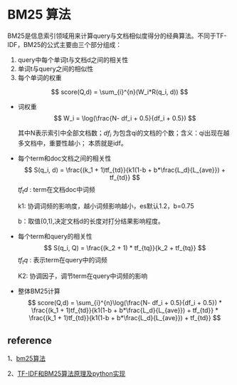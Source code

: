 # BM25 算法





BM25是信息索引领域用来计算query与文档相似度得分的经典算法。不同于TF-IDF，BM25的公式主要由三个部分组成：

1. query中每个单词t与文档d之间的相关性
2. 单词t与query之间的相似性
3. 每个单词的权重





$$
score(Q,d) = \sum_{i}^{n}(W_i*R(q_i, d))
$$

* 词权重
  $$
  W_i = \log(\frac{N- df_i + 0.5}{df_i + 0.5})
  $$
  
  
  
  其中N表示索引中全部文档数；$df_i$ 为包含qi的文档的个数；含义：qi出现在越多文档中，重要性越小； 本质就是idf。

* 每个term和doc文档之间的相关性
  $$
  S(q_i, d) = \frac{(k_1 + 1)tf_{td}}{k1(1-b + b*\frac{L_d}{L_{ave}}) + tf_{td}}
  $$
  $tf_td$ : term在文档doc中词频

  k1: 协调词频的影响度，越小词频影响越小，es默认1.2，b=0.75

  b：取值(0,1),决定文档d的长度对打分结果影响程度。 

* 每个term和query的相关性
  $$
  S(q_i, Q) = \frac{(k_2 + 1) * tf_{tq}}{k_2 + tf_{tq}}
  $$
  $tf_tq$ : 表示term在query中的词频

  K2: 协调因子，调节term在query中词频的影响

* 整体BM25计算
  $$
  score(Q,d) = \sum_{i}^{n}\log(\frac{N- df_i + 0.5}{df_i + 0.5}) *  \frac{(k_1 + 1)tf_{td}}{k1(1-b + b*\frac{L_d}{L_{ave}}) + tf_{td}} *  \frac{(k_1 + 1)tf_{td}}{k1(1-b + b*\frac{L_d}{L_{ave}}) + tf_{td}}
  $$
  


## reference

1、[bm25算法](https://zhuanlan.zhihu.com/p/79202151)

2、[TF-IDF和BM25算法原理及python实现](https://blog.csdn.net/chaojianmo/article/details/105143657)